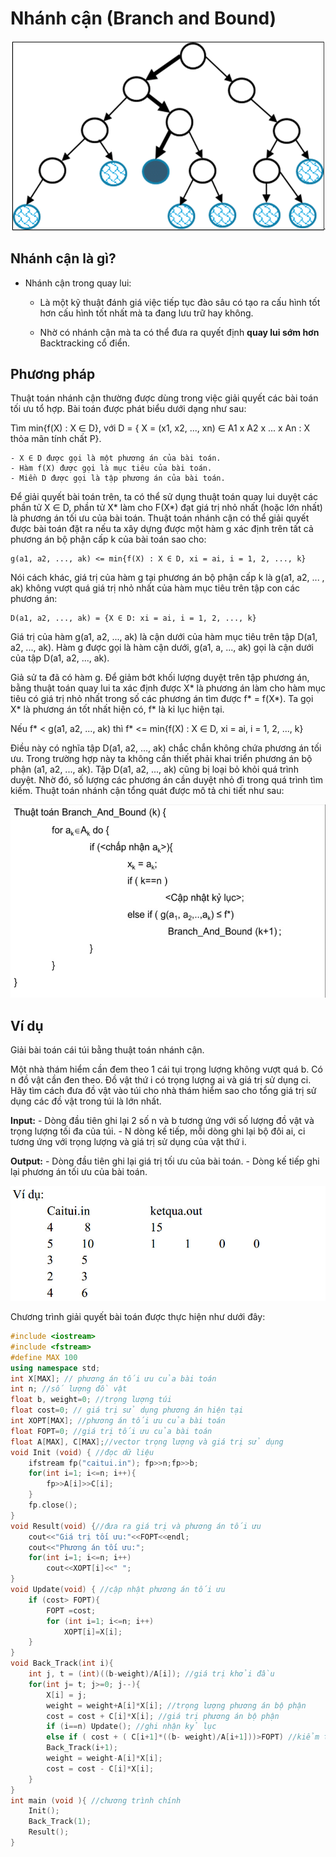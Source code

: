 # Nhánh cận (Branch and Bound)

![Ảnh mô tả](/image/10022022.png)

## Nhánh cận là gì?

- Nhánh cận trong quay lui:
	- Là một kỹ thuật đánh giá việc tiếp tục đào sâu có tạo ra cấu hình tốt hơn cấu hình tốt nhất mà ta đang lưu trữ hay không.

	- Nhờ có nhánh cận mà ta có thể đưa ra quyết định **quay lui sớm hơn** Backtracking cổ điển.

## Phương pháp

Thuật toán nhánh cận thường được dùng trong việc giải quyết các bài toán tối ưu tổ hợp. Bài toán được phát biểu dưới dạng như sau:

Tìm min{f(X) : X ∈ D}, với D = { X = (x1, x2, ..., xn) ∈ A1 x A2 x ... x An : X thỏa mãn tính chất P}.

	- X ∈ D được gọi là một phương án của bài toán.
	- Hàm f(X) được gọi là mục tiêu của bài toán.
	- Miền D được gọi là tập phương án của bài toán.


Để giải quyết bài toán trên, ta có thể sử dụng thuật toán quay lui duyệt các phần tử X ∈ D, phần tử X* làm cho F(X*) đạt giá trị nhỏ nhất (hoặc lớn nhất) là phương án tối ưu của bài toán. Thuật toán nhánh cận có thể giải quyết được bài toán đặt ra nếu ta xây dựng được một hàm g xác định trên tất cả phương án bộ phận cấp k của bài toán sao cho:

	g(a1, a2, ..., ak) <= min{f(X) : X ∈ D, xi = ai, i = 1, 2, ..., k}


Nói cách khác, giá trị của hàm g tại phương án bộ phận cấp k là g(a1, a2, ... , ak) không vượt quá giá trị nhỏ nhất của hàm mục tiêu trên tập con các phương án:

	D(a1, a2, ..., ak) = {X ∈ D: xi = ai, i = 1, 2, ..., k}

Giá trị của hàm g(a1, a2, ..., ak) là cận dưới của hàm mục tiêu trên tập D(a1, a2, ..., ak). Hàm g được gọi là hàm cận dưới, g(a1, a, ..., ak) gọi là cận dưới của tập D(a1, a2, ..., ak).

Giả sử ta đã có hàm g. Để giảm bớt khối lượng duyệt trên tập phương án, bằng thuật toán quay lui ta xác định được X* là phương án làm cho hàm mục tiêu có giá trị nhỏ nhất trong số các phương án tìm được f* = f(X*). Ta gọi X* là phương án tốt nhất hiện có, f* là kỉ lục hiện tại.

Nếu f* < g(a1, a2, ..., ak) thì f* <= min{f(X) : X ∈ D, xi = ai, i = 1, 2, ..., k}

Điều này có nghĩa tập D(a1, a2, ..., ak) chắc chắn không chứa phương án tối ưu. Trong trường hợp này ta không cần thiết phải khai triển phương án bộ phận (a1, a2, ..., ak). Tập D(a1, a2, ..., ak) cũng bị loại bỏ khỏi quá trình duyệt. Nhờ đó, số lượng các phương án cần duyệt nhỏ đi trong quá trình tìm kiếm. Thuật toán nhánh cận tổng quát được mô tả chi tiết như sau:


![Ảnh mô tả](/image/branchandbound.jpg)


## Ví dụ

Giải bài toán cái túi bằng thuật toán nhánh cận.

Một nhà thám hiểm cần đem theo 1 cái tụi trọng lượng không vượt quá b. Có n đồ vật cần đen theo. Đồ vật thứ i có trọng lượng ai và giá trị sử dụng ci. Hãy tìm cách đưa đồ vật vào túi cho nhà thám hiểm sao cho tổng giá trị sử dụng các đồ vật trong túi là lớn nhất.

**Input:**
	- Dòng đầu tiên ghi lại 2 số n và b tương ứng với số lượng đồ vật và trọng lượng tối đa của túi.
	- N dòng kế tiếp, mỗi dòng ghi lại bộ đôi ai, ci tương ứng với trọng lượng và giá trị sử dụng của vật thứ i.

**Output:** 
	- Dòng đầu tiên ghi lại giá trị tối ưu của bài toán.
	- Dòng kế tiếp ghi lại phương án tối ưu của bài toán.

![Ảnh mô tả](/image/caitui.png)

Chương trình giải quyết bài toán được thực hiện như dưới đây:

```c++
#include <iostream>
#include <fstream>
#define MAX 100
using namespace std;
int X[MAX]; // phương án tối ưu của bài toán
int n; //số lượng đồ vật
float b, weight=0; //trọng lượng túi
float cost=0; // giá trị sử dụng phương án hiện tại
int XOPT[MAX]; //phương án tối ưu của bài toán
float FOPT=0; //giá trị tối ưu của bài toán
float A[MAX], C[MAX];//vector trọng lượng và giá trị sử dụng
void Init (void) { //đọc dữ liệu
	ifstream fp("caitui.in"); fp>>n;fp>>b;
	for(int i=1; i<=n; i++){
		fp>>A[i]>>C[i];
	}
	fp.close();
}
void Result(void) {//đưa ra giá trị và phương án tối ưu
	cout<<"Giá trị tối ưu:"<<FOPT<<endl;
	cout<<"Phương án tối ưu:";
	for(int i=1; i<=n; i++)
		cout<<XOPT[i]<<" ";
}
void Update(void) { //cập nhật phương án tối ưu
	if (cost> FOPT){
		FOPT =cost;
		for (int i=1; i<=n; i++)
			XOPT[i]=X[i];
	}
}
void Back_Track(int i){
	int j, t = (int)((b-weight)/A[i]); //giá trị khởi đầu
	for(int j= t; j>=0; j--){
		X[i] = j;
		weight = weight+A[i]*X[i]; //trọng lượng phương án bộ phận
		cost = cost + C[i]*X[i]; //giá trị phương án bộ phận
		if (i==n) Update(); //ghi nhận kỷ lục
		else if ( cost + ( C[i+1]*((b- weight)/A[i+1]))>FOPT) //kiểm tra cận
		Back_Track(i+1);
		weight = weight-A[i]*X[i];
		cost = cost - C[i]*X[i];
	}
}
int main (void ){ //chương trình chính
	Init();
	Back_Track(1);
	Result();
}
```
